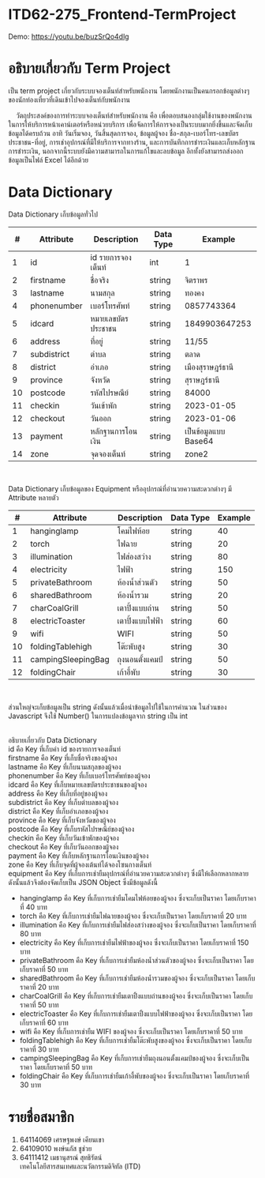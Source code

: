 # ITD62-275_Frontend-TermProject
Demo: https://youtu.be/buzSrQo4dlg
# อธิบายเกี่ยวกับ Term Project
เป็น term project เกี่ยวกับระบบจองเต็นท์สำหรับพนักงาน โดยพนักงานเป็นคนกรอกข้อมูลต่างๆของนักท่องเที่ยวที่เดินเข้าไปจองเต็นท์กับพนักงาน

&nbsp;&nbsp;&nbsp;&nbsp;วัตถุประสงค์ของการทำระบบจองเต็นท์สำหรับพนักงาน คือ เพื่อตอบสนองกลุ่มใช้งานของพนักงานในการให้บริการหน้าเคาน์เตอร์หรือหน่วยบริการ เพื่อจัดการให้การจองเป็นระบบมากยิ่งขึ้นและจัดเก็บข้อมูลได้ครบถ้วน อาทิ วันเริ่มจอง, วันสิ้นสุดการจอง, ข้อมูลผู้จอง ชื่อ-สกุล-เบอร์โทร-เลขบัตรประชาชน-ที่อยู่, การเช่าอุปกรณ์ที่มีให้บริการจากทางร้าน, และการบันทึกการชำระเงินและเก็บหลักฐานการชำระเงิน, นอกจากนี้ระบบยังมีความสามารถในการแก้ไขและลบข้อมูล อีกทั้งยังสามารถส่งออกข้อมูลเป็นไฟล์ Excel ได้อีกด้วย
# Data Dictionary
Data Dictionary เก็บข้อมูลทั่วไป<br>
<table class="tg">
<thead>
  <tr>
    <th class="tg-0lax">#</th>
    <th class="tg-0pky">Attribute</th>
    <th class="tg-0lax">Description</th>
    <th class="tg-0lax">Data Type</th>
    <th class="tg-0lax">Example</th>
  </tr>
</thead>
<tbody>
  <tr>
    <td class="tg-0lax">1</td>
    <td class="tg-0lax">id</td>
    <td class="tg-0lax">id รายการจองเต็นท์</td>
    <td class="tg-0lax">int</td>
    <td class="tg-0lax">1</td>
  </tr>
  <tr>
    <td class="tg-0lax">2</td>
    <td class="tg-0lax">firstname</td>
    <td class="tg-0lax">ชื่อจริง</td>
    <td class="tg-0lax">string</td>
    <td class="tg-0lax">จิตราพร</td>
  </tr>
  <tr>
    <td class="tg-0lax">3</td>
    <td class="tg-0lax">lastname</td>
    <td class="tg-0lax">นามสกุล</td>
    <td class="tg-0lax">string</td>
    <td class="tg-0lax">ทองคง</td>
  </tr>
  <tr>
    <td class="tg-0lax">4</td>
    <td class="tg-0lax">phonenumber</td>
    <td class="tg-0lax">เบอร์โทรศัพท์</td>
    <td class="tg-0lax">string</td>
    <td class="tg-0lax">0857743364</td>
  </tr>
  <tr>
    <td class="tg-0lax">5</td>
    <td class="tg-0lax">idcard</td>
    <td class="tg-0lax">หมายเลขบัตรประชาชน</td>
    <td class="tg-0lax">string</td>
    <td class="tg-0lax">1849903647253</td>
  </tr>
  <tr>
    <td class="tg-0lax">6</td>
    <td class="tg-0lax">address</td>
    <td class="tg-0lax">ที่อยู่</td>
    <td class="tg-0lax">string</td>
    <td class="tg-0lax">11/55</td>
  </tr>
  <tr>
    <td class="tg-0lax">7</td>
    <td class="tg-0lax">subdistrict</td>
    <td class="tg-0lax">ตำบล</td>
    <td class="tg-0lax">string</td>
    <td class="tg-0lax">ตลาด</td>
  </tr>
  <tr>
    <td class="tg-0lax">8</td>
    <td class="tg-0lax">district</td>
    <td class="tg-0lax">อำเภอ</td>
    <td class="tg-0lax">string</td>
    <td class="tg-0lax">เมืองสุราษฎร์ธานี</td>
  </tr>
  <tr>
    <td class="tg-0lax">9</td>
    <td class="tg-0lax">province</td>
    <td class="tg-0lax">จังหวัด</td>
    <td class="tg-0lax">string</td>
    <td class="tg-0lax">สุราษฎร์ธานี</td>
  </tr>
  <tr>
    <td class="tg-0lax">10</td>
    <td class="tg-0lax">postcode</td>
    <td class="tg-0lax">รหัสไปรษณีย์</td>
    <td class="tg-0lax">string</td>
    <td class="tg-0lax">84000</td>
  </tr>
  <tr>
    <td class="tg-0lax">11</td>
    <td class="tg-0lax">checkin</td>
    <td class="tg-0lax">วันเข้าพัก</td>
    <td class="tg-0lax">string</td>
    <td class="tg-0lax">2023-01-05</td>
  </tr>
  <tr>
    <td class="tg-0lax">12</td>
    <td class="tg-0lax">checkout</td>
    <td class="tg-0lax">วันออก</td>
    <td class="tg-0lax">string</td>
    <td class="tg-0lax">2023-01-06</td>
  </tr>
  <tr>
    <td class="tg-0lax">13</td>
    <td class="tg-0lax">payment</td>
    <td class="tg-0lax">หลักฐานการโอนเงิน</td>
    <td class="tg-0lax">string</td>
    <td class="tg-0lax">เป็นข้อมูลแบบ Base64</td>
  </tr>
  <tr>
    <td class="tg-0lax">14</td>
    <td class="tg-0lax">zone</td>
    <td class="tg-0lax">จุดจองเต็นท์</td>
    <td class="tg-0lax">string</td>
    <td class="tg-0lax">zone2</td>
  </tr>
</tbody>
</table><br>

Data Dictionary เก็บข้อมูลของ Equipment หรืออุปกรณ์ที่อำนวยความสะดวกต่างๆ มี Attribute หลายตัว<br>
<table class="tg">
<thead>
  <tr>
    <th class="tg-0pky">#</th>
    <th class="tg-0pky">Attribute</th>
    <th class="tg-0pky">Description</th>
    <th class="tg-0pky">Data Type</th>
    <th class="tg-0pky">Example</th>
  </tr>
</thead>
<tbody>
  <tr>
    <td class="tg-0pky">1</td>
    <td class="tg-0pky">hanginglamp</td>
    <td class="tg-0pky">โคมไฟห้อย</td>
    <td class="tg-0pky">string</td>
    <td class="tg-0pky">40</td>
  </tr>
  <tr>
    <td class="tg-0pky">2</td>
    <td class="tg-0pky">torch</td>
    <td class="tg-0pky">ไฟฉาย</td>
    <td class="tg-0pky">string</td>
    <td class="tg-0pky">20</td>
  </tr>
  <tr>
    <td class="tg-0pky">3</td>
    <td class="tg-0pky">illumination</td>
    <td class="tg-0pky">ไฟส่องสว่าง</td>
    <td class="tg-0pky">string</td>
    <td class="tg-0pky">80</td>
  </tr>
  <tr>
    <td class="tg-0pky">4</td>
    <td class="tg-0pky">electricity</td>
    <td class="tg-0pky">ไฟฟ้า</td>
    <td class="tg-0pky">string</td>
    <td class="tg-0pky">150</td>
  </tr>
  <tr>
    <td class="tg-0pky">5</td>
    <td class="tg-0pky">privateBathroom</td>
    <td class="tg-0pky">ห้องน้ำส่วนตัว</td>
    <td class="tg-0pky">string</td>
    <td class="tg-0pky">50</td>
  </tr>
  <tr>
    <td class="tg-0pky">6</td>
    <td class="tg-0pky">sharedBathroom</td>
    <td class="tg-0pky">ห้องน้ำรวม</td>
    <td class="tg-0pky">string</td>
    <td class="tg-0pky">20</td>
  </tr>
  <tr>
    <td class="tg-0pky">7</td>
    <td class="tg-0pky">charCoalGrill</td>
    <td class="tg-0pky">เตาปิ้งแบบถ่าน</td>
    <td class="tg-0pky">string</td>
    <td class="tg-0pky">50</td>
  </tr>
  <tr>
    <td class="tg-0pky">8</td>
    <td class="tg-0pky">electricToaster</td>
    <td class="tg-0pky">เตาปิ้งแบบไฟฟ้า</td>
    <td class="tg-0pky">string</td>
    <td class="tg-0pky">60</td>
  </tr>
  <tr>
    <td class="tg-0pky">9</td>
    <td class="tg-0pky">wifi</td>
    <td class="tg-0pky">WIFI</td>
    <td class="tg-0pky">string</td>
    <td class="tg-0pky">50</td>
  </tr>
  <tr>
    <td class="tg-0pky">10</td>
    <td class="tg-0pky">foldingTablehigh</td>
    <td class="tg-0pky">โต๊ะพับสูง</td>
    <td class="tg-0pky">string</td>
    <td class="tg-0pky">30</td>
  </tr>
  <tr>
    <td class="tg-0pky">11</td>
    <td class="tg-0pky">campingSleepingBag</td>
    <td class="tg-0pky">ถุงนอนตั้งแคมป์</td>
    <td class="tg-0pky">string</td>
    <td class="tg-0pky">50</td>
  </tr>
  <tr>
    <td class="tg-0pky">12</td>
    <td class="tg-0pky">foldingChair</td>
    <td class="tg-0pky">เก้าอี้พับ</td>
    <td class="tg-0pky">string</td>
    <td class="tg-0pky">30</td>
  </tr>
</tbody>
</table><br>

ส่วนใหญ่จะเก็บข้อมูลเป็น string ดังนั้นแล้วเมื่อนำข้อมูลไปใช้ในการคำนวณ ในส่วนของ Javascript จึงใช้ Number() ในการแปลงข้อมูลจาก string เป็น int<br><br>

อธิบายเกี่ยวกับ Data Dictionary<br>
id คือ Key ที่เก็บค่า id ของรายการจองเต็นท์<br>
firstname คือ Key ที่เก็บชื่อจริงของผู้จอง<br>
lastname คือ Key ที่เก็บนามสกุลของผู้จอง<br>
phonenumber คือ Key ที่เก็บเบอร์โทรศัพท์ของผู้จอง<br>
idcard คือ Key ที่เก็บหมายเลขบัตรประชาชนของผู้จอง<br>
address คือ Key ที่เก็บที่อยู่ของผู้จอง<br>
subdistrict คือ Key ที่เก็บตำบลของผู้จอง<br>
district คือ Key ที่เก็บอำเภอของผู้จอง<br>
province คือ Key ที่เก็บจังหวัดของผู้จอง<br>
postcode คือ Key ที่เก็บรหัสไปรษณีย์ของผู้จอง<br>
checkin คือ Key ที่เก็บวันเข้าพักของผู้จอง<br>
checkout คือ Key ที่เก็บวันออกของผู้จอง<br>
payment คือ Key ที่เก็บหลักฐานการโอนเงินของผู้จอง<br>
zone คือ Key ที่เก็บจุดที่ผู้จองเต้นท์ได้จองโซนกางเต็นท์<br>
equipment คือ Key ที่เก็บการเช่ายืมอุปกรณ์ที่อำนวยความสะดวกต่างๆ ซึ่งมีให้เลือกหลากหลาย ดังนั้นแล้วจึงต้องจัดเก็บเป็น JSON Object ซึ่งมีข้อมูลดังนี้
- hanginglamp คือ Key ที่เก็บการเช่ายืมโคมไฟห้อยของผู้จอง ซึ่งจะเก็บเป็นราคา โดยเก็บราคาที่ 40 บาท<br>
- torch คือ Key ที่เก็บการเช่ายืมไฟฉายของผู้จอง ซึ่งจะเก็บเป็นราคา โดยเก็บราคาที่ 20 บาท<br>
- illumination คือ Key ที่เก็บการเช่ายืมไฟส่องสว่างของผู้จอง ซึ่งจะเก็บเป็นราคา โดยเก็บราคาที่ 80 บาท<br>
- electricity คือ Key ที่เก็บการเช่ายืมไฟฟ้าของผู้จอง ซึ่งจะเก็บเป็นราคา โดยเก็บราคาที่ 150 บาท<br>
- privateBathroom คือ Key ที่เก็บการเช่ายืมห้องน้ำส่วนตัวของผู้จอง ซึ่งจะเก็บเป็นราคา โดยเก็บราคาที่ 50 บาท<br>
- sharedBathroom คือ Key ที่เก็บการเช่ายืมห้องน้ำรวมของผู้จอง ซึ่งจะเก็บเป็นราคา โดยเก็บราคาที่ 20 บาท<br>
- charCoalGrill คือ Key ที่เก็บการเช่ายืมเตาปิ้งแบบถ่านของผู้จอง ซึ่งจะเก็บเป็นราคา โดยเก็บราคาที่ 50 บาท<br>
- electricToaster คือ Key ที่เก็บการเช่ายืมเตาปิ้งแบบไฟฟ้าของผู้จอง ซึ่งจะเก็บเป็นราคา โดยเก็บราคาที่ 60 บาท<br>
- wifi คือ Key ที่เก็บการเช่ายืม WIFI ของผู้จอง ซึ่งจะเก็บเป็นราคา โดยเก็บราคาที่ 50 บาท<br>
- foldingTablehigh คือ Key ที่เก็บการเช่ายืมโต๊ะพับสูงของผู้จอง ซึ่งจะเก็บเป็นราคา โดยเก็บราคาที่ 30 บาท<br>
- campingSleepingBag คือ Key ที่เก็บการเช่ายืมถุงนอนตั้งแคมป์ของผู้จอง ซึ่งจะเก็บเป็นราคา โดยเก็บราคาที่ 50 บาท<br>
- foldingChair คือ Key ที่เก็บการเช่ายืมเก้าอี้พับของผู้จอง ซึ่งจะเก็บเป็นราคา โดยเก็บราคาที่ 30 บาท<br>
# รายชื่อสมาชิก<br>
1. 64114069 เศรษฐพงษ์ เคียนเขา<br>
2. 64109010 พงษ์นภัส ชูช่วย<br>
3. 64111412 เมธานุสรณ์ สุทธิรัตน์<br>
เทคโนโลยีสารสนเทศและนวัตกรรมดิจิทัล (ITD)
